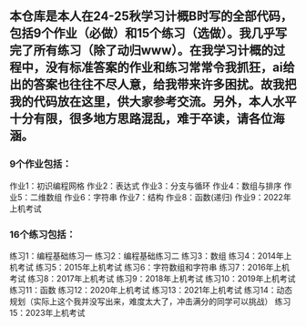 ## 本仓库是本人在24-25秋学习计概B时写的全部代码，包括9个作业（必做）和15个练习（选做）。我几乎写完了所有练习（除了动归www）。在我学习计概的过程中，没有标准答案的作业和练习常常令我抓狂，ai给出的答案也往往不尽人意，给我带来许多困扰。故我把我的代码放在这里，供大家参考交流。另外，本人水平十分有限，很多地方思路混乱，难于卒读，请各位海涵。

### 9个作业包括：
作业1：初识编程网格
作业2：表达式
作业3：分支与循环
作业4：数组与排序
作业5：二维数组
作业6：字符串
作业7：结构
作业8：函数(递归) 
作业9：2022年上机考试

### 16个练习包括：
练习1：编程基础练习一
练习2：编程基础练习二
练习3：数组 
练习4：2014年上机考试
练习5：2015年上机考试
练习6：字符数组和字符串
练习7：2016年上机考试
练习8：2017年上机考试
练习9：2018年上机考试
练习10：2019年上机考试
练习11：函数
练习12：2020年上机考试
练习13：2021年上机考试
练习14：动态规划（实际上这个我并没写出来，难度太大了，冲击满分的同学可以挑战）
练习15：2023年上机考试
